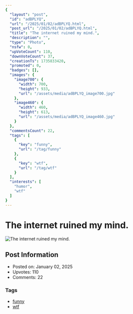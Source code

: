 ```yaml
---
{
  "layout": "post",
  "id": "adBPLYQ",
  "url": "/2025/01/02/adBPLYQ.html",
  "post_url": "/2025/01/02/adBPLYQ.html",
  "title": "The internet ruined my mind.",
  "description": "",
  "type": "Photo",
  "nsfw": 0,
  "upVoteCount": 110,
  "downVoteCount": 37,
  "creationTs": 1735833420,
  "promoted": 0,
  "badges": [],
  "images": {
    "image700": {
      "width": 700,
      "height": 933,
      "url": "/assets/media/adBPLYQ_image700.jpg"
    },
    "image460": {
      "width": 460,
      "height": 613,
      "url": "/assets/media/adBPLYQ_image460.jpg"
    }
  },
  "commentsCount": 22,
  "tags": [
    {
      "key": "funny",
      "url": "/tag/funny"
    },
    {
      "key": "wtf",
      "url": "/tag/wtf"
    }
  ],
  "interests": [
    "humor",
    "wtf"
  ]
}
---
```


# The internet ruined my mind.

![The internet ruined my mind.](/assets/media/adBPLYQ_image700.jpg)

## Post Information

- Posted on: January 02, 2025
- Upvotes: 110
- Comments: 22

### Tags

- [funny](/tag/funny)
- [wtf](/tag/wtf)
